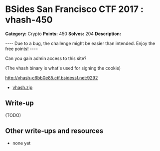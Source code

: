 # BSides San Francisco CTF 2017 : vhash-450

**Category:** Crypto
**Points:** 450
**Solves:** 204
**Description:**

---- Due to a bug, the challenge might be easier than intended. Enjoy the free points! ----

Can you gain admin access to this site?

(The vhash binary is what's used for signing the cookie)

<http://vhash-c6bb0e85.ctf.bsidessf.net:9292>


* [vhash.zip](vhash.zip)


## Write-up

(TODO)

## Other write-ups and resources

* none yet
